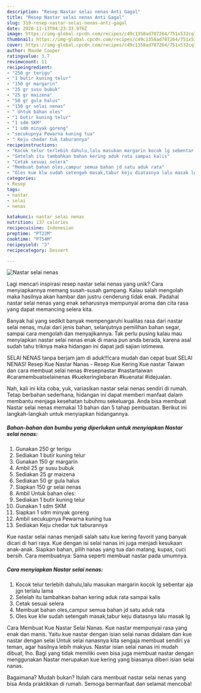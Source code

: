 ```yaml
---
description: "Resep Nastar selai nenas Anti Gagal"
title: "Resep Nastar selai nenas Anti Gagal"
slug: 319-resep-nastar-selai-nenas-anti-gagal
date: 2020-11-13T04:23:33.976Z
image: https://img-global.cpcdn.com/recipes/c49c1358ad707264/751x532cq70/nastar-selai-nenas-foto-resep-utama.jpg
thumbnail: https://img-global.cpcdn.com/recipes/c49c1358ad707264/751x532cq70/nastar-selai-nenas-foto-resep-utama.jpg
cover: https://img-global.cpcdn.com/recipes/c49c1358ad707264/751x532cq70/nastar-selai-nenas-foto-resep-utama.jpg
author: Maude Cooper
ratingvalue: 3.7
reviewcount: 11
recipeingredient:
- "250 gr terigu"
- "1 butir kuning telur"
- "150 gr margarin"
- "25 gr susu bubuk"
- "25 gr maizena"
- "50 gr gula halus"
- "150 gr selai nenas"
- " Untuk bahan oles"
- "1 butir kuning telur"
- "1 sdm SKM"
- "1 sdm minyak goreng"
- "secukupnya Pewarna kuning tua"
- " Keju chedar tuk taburannya"
recipeinstructions:
- "Kocok telur terlebih dahulu,lalu masukan margarin kocok lg sebentar aja jgn terlalu lama"
- "Setelah itu tambahkan bahan kering aduk rata sampai kalis"
- "Cetak sesuai selera"
- "Membuat bahan oles,campur semua bahan jd satu aduk rata"
- "Oles kue klw sudah setengah masak,tabur keju diatasnya lalu masak lg"
categories:
- Resep
tags:
- nastar
- selai
- nenas

katakunci: nastar selai nenas 
nutrition: 137 calories
recipecuisine: Indonesian
preptime: "PT22M"
cooktime: "PT54M"
recipeyield: "3"
recipecategory: Dessert

---
```



![Nastar selai nenas](https://img-global.cpcdn.com/recipes/c49c1358ad707264/751x532cq70/nastar-selai-nenas-foto-resep-utama.jpg)

Lagi mencari inspirasi resep nastar selai nenas yang unik? Cara menyiapkannya memang susah-susah gampang. Kalau salah mengolah maka hasilnya akan hambar dan justru cenderung tidak enak. Padahal nastar selai nenas yang enak seharusnya mempunyai aroma dan cita rasa yang dapat memancing selera kita.

Banyak hal yang sedikit banyak mempengaruhi kualitas rasa dari nastar selai nenas, mulai dari jenis bahan, selanjutnya pemilihan bahan segar, sampai cara mengolah dan menyajikannya. Tak perlu pusing kalau mau menyiapkan nastar selai nenas enak di mana pun anda berada, karena asal sudah tahu triknya maka hidangan ini dapat jadi sajian istimewa.

SELAI NENAS tanpa berjam jam di aduk!!!cara mudah dan cepat buat SELAI NENAS! Resep Kue Nastar Nanas - Resep Kue Kering Kue nastar Taiwan dan cara membuat selai nenas #resepnastar #nastartaiwan #caramembuatselainenas #kuekeringlebaran #kuenatal #idejualan.


Nah, kali ini kita coba, yuk, variasikan nastar selai nenas sendiri di rumah. Tetap berbahan sederhana, hidangan ini dapat memberi manfaat dalam membantu menjaga kesehatan tubuhmu sekeluarga. Anda bisa membuat Nastar selai nenas memakai 13 bahan dan 5 tahap pembuatan. Berikut ini langkah-langkah untuk menyiapkan hidangannya.

<!--inarticleads1-->

##### Bahan-bahan dan bumbu yang diperlukan untuk menyiapkan Nastar selai nenas:

1. Gunakan 250 gr terigu
1. Sediakan 1 butir kuning telur
1. Gunakan 150 gr margarin
1. Ambil 25 gr susu bubuk
1. Sediakan 25 gr maizena
1. Sediakan 50 gr gula halus
1. Siapkan 150 gr selai nenas
1. Ambil  Untuk bahan oles:
1. Sediakan 1 butir kuning telur
1. Gunakan 1 sdm SKM
1. Siapkan 1 sdm minyak goreng
1. Ambil secukupnya Pewarna kuning tua
1. Sediakan  Keju chedar tuk taburannya


Kue nastar selai nanas menjadi salah satu kue kering favorit yang banyak dicari di hari raya. Kue dengan isi selai nanas ini juga menjadi kesukaan anak-anak. Siapkan bahan, pilih nanas yang tua dan matang, kupas, cuci bersih. Cara membuatnya: Sama seperti membuat nastar pada umumnya. 

<!--inarticleads2-->

##### Cara menyiapkan Nastar selai nenas:

1. Kocok telur terlebih dahulu,lalu masukan margarin kocok lg sebentar aja jgn terlalu lama
1. Setelah itu tambahkan bahan kering aduk rata sampai kalis
1. Cetak sesuai selera
1. Membuat bahan oles,campur semua bahan jd satu aduk rata
1. Oles kue klw sudah setengah masak,tabur keju diatasnya lalu masak lg


Cara Membuat Kue Nastar Selai Nanas. Kue nastar mempunyai rasa yang enak dan manis. Yaitu kue nastar dengan isian selai nanas didalam dan kue nastar dengan selai Untuk selai nanasnya kita sengaja membuat sendiri ya teman, agar hasilnya lebih makyus. Nastar isian selai nanas ini mudah dibuat, lho. Bagi yang tidak memiliki oven bisa juga membuat nastar dengan menggunakan Nastar merupakan kue kering yang biasanya diberi isian selai nanas. 

Bagaimana? Mudah bukan? Itulah cara membuat nastar selai nenas yang bisa Anda praktikkan di rumah. Semoga bermanfaat dan selamat mencoba!
